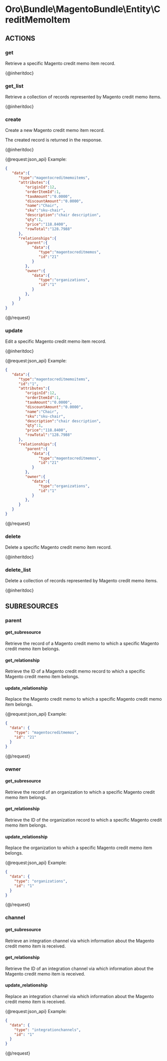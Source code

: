 # Oro\Bundle\MagentoBundle\Entity\CreditMemoItem

## ACTIONS  

### get

Retrieve a specific Magento credit memo item record.

{@inheritdoc}

### get_list

Retrieve a collection of records represented by Magento credit memo items.

{@inheritdoc}

### create

Create a new Magento credit memo item record.

The created record is returned in the response.

{@inheritdoc}

{@request:json_api}
Example:

```JSON
{  
   "data":{  
      "type":"magentocreditmemoitems",      
      "attributes":{  
         "originId":12,
         "orderItemId":1,
         "taxAmount":"0.0000",
         "discountAmount":"0.0000",
         "name":"Chair",
         "sku":"sku-chair",
         "description":"chair description",
         "qty":1,
         "price":"118.8400",
         "rowTotal":"128.7988"
      },
      "relationships":{  
         "parent":{  
            "data":{  
               "type":"magentocreditmemos",
               "id":"21"
            }
         },
         "owner":{  
            "data":{  
               "type":"organizations",
               "id":"1"
            }
         },
      }
   }
}
```
{@/request}

### update

Edit a specific Magento credit memo item record.

{@inheritdoc}

{@request:json_api}
Example:

```JSON
{  
   "data":{  
      "type":"magentocreditmemoitems",
      "id":"1",
      "attributes":{
         "originId":12,
         "orderItemId":1,
         "taxAmount":"0.0000",
         "discountAmount":"0.0000",
         "name":"Chair",
         "sku":"sku-chair",
         "description":"chair description",
         "qty":1,
         "price":"118.8400",
         "rowTotal":"128.7988"
      },
      "relationships":{  
         "parent":{  
            "data":{  
               "type":"magentocreditmemos",
               "id":"21"
            }
         },
         "owner":{  
            "data":{  
               "type":"organizations",
               "id":"1"
            }
         },
      }
   }
}
```
{@/request}

### delete

Delete a specific Magento credit memo item record.

{@inheritdoc}

### delete_list

Delete a collection of records represented by Magento credit memo items.

{@inheritdoc}

## SUBRESOURCES

### parent

#### get_subresource

Retrieve the record of a Magento credit memo to which a specific Magento credit memo item belongs.

#### get_relationship

Retrieve the ID of a Magento credit memo record to which a specific Magento credit memo item belongs.

#### update_relationship

Replace the Magento credit memo to which a specific Magento credit memo item belongs.

{@request:json_api}
Example:

```JSON
{
  "data": {
    "type": "magentocreditmemos",
    "id": "21"
  }
}
```
{@/request}

### owner

#### get_subresource

Retrieve the record of an organization to which a specific Magento credit memo item belongs.

#### get_relationship

Retrieve the ID of the organization record to which a specific Magento credit memo item belongs.

#### update_relationship

Replace the organization to which a specific Magento credit memo item belongs.

{@request:json_api}
Example:

```JSON
{
  "data": {
    "type": "organizations",
    "id": "1"
  }
}
```
{@/request}

### channel

#### get_subresource

Retrieve an integration channel via which information about the Magento credit memo item is received.

#### get_relationship

Retrieve the ID of an integration channel via which information about the Magento credit memo item is received.

#### update_relationship

Replace an integration channel via which information about the Magento credit memo item is received.

{@request:json_api}
Example:

```JSON
{
  "data": {
    "type": "integrationchannels",
    "id": "1"
  }
}
```
{@/request}
